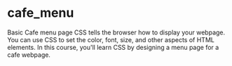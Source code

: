 # cafe_menu
Basic Cafe menu page CSS tells the browser how to display your webpage. You can use CSS to set the color, font, size, and other aspects of HTML elements.  In this course, you'll learn CSS by designing a menu page for a cafe webpage.
